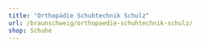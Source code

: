 ```yaml
---
title: "Orthopädie Schuhtechnik Schulz"
url: /braunschweig/orthopaedie-schuhtechnik-schulz/
shop: Schuhe
---
```

